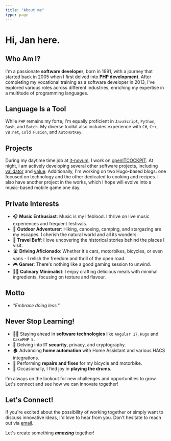 ```yaml
---
title: "About me"
type: page
---
```


# Hi, Jan here.

## Who Am I?
I'm a passionate **software developer**, born in 1991, with a journey that started back in 2005 when I first delved into **PHP development**. After completing my vocational training as a software developer in 2013, I've explored various roles across different industries, enriching my expertise in a multitude of programming languages.

## Language Is a Tool
While ``PHP`` remains my forte, I'm equally proficient in ``JavaScript``, ``Python``, ``Bash``, and ``Batch``. My diverse toolkit also includes experience with ``C#``, ``C++``, ``VB.net``, ``Cold Fusion``, and ``AutoHotKey``.

## Projects
During my daytime time job at [it-novum](https://github.com/it-novum), I work on [openITCOCKPIT](https://openitcockpit.io). At night, I am actively developing several other software projects, including [validator](https://validator.nox.kiwi) and [value](https://value.nox.kiwi). Additionally, I'm working on two Hugo-based blogs: one focused on technology and the other dedicated to cooking and recipes. I also have another project in the works, which I hope will evolve into a music-based mobile game one day.

## Private Interests
- 🎧 **Music Enthusiast**: Music is my lifeblood. I thrive on live music experiences and frequent festivals.
- 🥾 **Outdoor Adventurer**: Hiking, canoeing, camping, and stargazing are my escapes. I cherish the natural world and all its wonders.
- 🚊 **Travel Buff**: I love uncovering the historical stories behind the places I visit.
- 🛣 **Driving Aficionado**: Whether it's cars, motorbikes, bicycles, or even vans - I relish the freedom and thrill of the open road.
- 🎮 **Gamer**: There's nothing like a good gaming session to unwind.
- 👨‍🍳 **Culinary Minimalist**: I enjoy crafting delicious meals with minimal ingredients, focusing on texture and flavour.

## Motto
- *"Embrace doing less."*

## Never Stop Learning!
- 👨‍💻 Staying ahead in **software technologies** like ``Angular 17``, ``Hugo`` and ``CakePHP 5``.
- 🔐 Delving into **IT security**, privacy, and cryptography.
- 🏠 Advancing **home automation** with Home Assistant and various HACS integrations.
- 🔧 Performing **repairs and fixes** for my bicycle and motorbike.
- 🥁 Occasionally, I find joy in **playing the drums**.

I'm always on the lookout for new challenges and opportunities to grow. Let's connect and see how we can innovate together!

## Let's Connect!
If you're excited about the possibility of working together or simply want to discuss innovative ideas, I'd love to hear from you.
Don't hesitate to reach out via [email](mailto:jan@nox.kiwi).


Let's create something ***amazing*** together!

